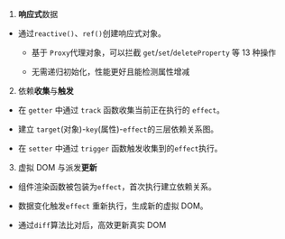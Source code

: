 1. **响应式**数据

- 通过`reactive()`、`ref()`创建响应式对象。

  - 基于 `Proxy`代理对象，可以拦截 `get`/`set`/`deleteProperty` 等 13 种操作

  - 无需递归初始化，性能更好且能检测属性增减

2. 依赖**收集**与**触发**

- 在 `getter` 中通过 `track` 函数收集当前正在执行的 `effect`。

- 建立 `target`(对象)-`key`(属性)-`effect`的三层依赖关系图。

- 在 `setter` 中通过 `trigger` 函数触发收集到的`effect`执行。

3. 虚拟 DOM 与派发**更新**

- 组件渲染函数被包装为`effect`，首次执行建立依赖关系。

- 数据变化触发`effect` 重新执行，生成新的虚拟 DOM。

- 通过`diff`算法比对后，高效更新真实 DOM
